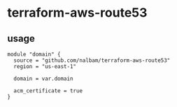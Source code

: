 # terraform-aws-route53

## usage

```
module "domain" {
  source = "github.com/nalbam/terraform-aws-route53"
  region = "us-east-1"

  domain = var.domain

  acm_certificate = true
}
```
